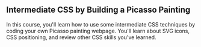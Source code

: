 ## Intermediate CSS by Building a Picasso Painting

In this course, you'll learn how to use some intermediate CSS techniques by coding your own Picasso painting webpage. You'll learn about SVG icons, CSS positioning, and review other CSS skills you've learned.

